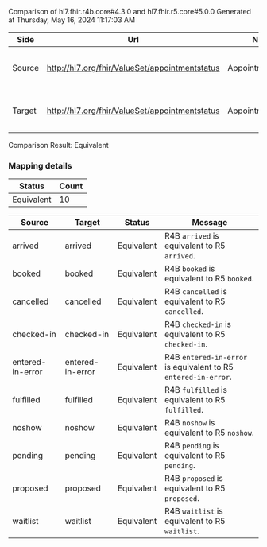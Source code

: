 Comparison of hl7.fhir.r4b.core#4.3.0 and hl7.fhir.r5.core#5.0.0
Generated at Thursday, May 16, 2024 11:17:03 AM

| Side | Url | Name | Title | Description |
| --- | --- | --- | --- | --- |
| Source | http://hl7.org/fhir/ValueSet/appointmentstatus | AppointmentStatus | AppointmentStatus | The free/busy status of an appointment. |
| Target | http://hl7.org/fhir/ValueSet/appointmentstatus | AppointmentStatus | Appointment Status | The free/busy status of an appointment. |


Comparison Result: Equivalent


### Mapping details

| Status | Count |
| ------ | ----- |
Equivalent | 10 |


| Source | Target | Status | Message |
| ------ | ------ | ------ | ------- |
| arrived | arrived | Equivalent | R4B `arrived` is equivalent to R5 `arrived`. |
| booked | booked | Equivalent | R4B `booked` is equivalent to R5 `booked`. |
| cancelled | cancelled | Equivalent | R4B `cancelled` is equivalent to R5 `cancelled`. |
| checked-in | checked-in | Equivalent | R4B `checked-in` is equivalent to R5 `checked-in`. |
| entered-in-error | entered-in-error | Equivalent | R4B `entered-in-error` is equivalent to R5 `entered-in-error`. |
| fulfilled | fulfilled | Equivalent | R4B `fulfilled` is equivalent to R5 `fulfilled`. |
| noshow | noshow | Equivalent | R4B `noshow` is equivalent to R5 `noshow`. |
| pending | pending | Equivalent | R4B `pending` is equivalent to R5 `pending`. |
| proposed | proposed | Equivalent | R4B `proposed` is equivalent to R5 `proposed`. |
| waitlist | waitlist | Equivalent | R4B `waitlist` is equivalent to R5 `waitlist`. |

